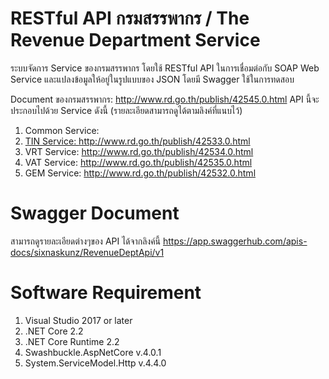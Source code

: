 # RESTful API กรมสรรพากร / The Revenue Department Service
ระบบจัดการ Service ของกรมสรรพากร โดยใช้ RESTful API ในการเชื่อมต่อกับ SOAP Web Service และแปลงข้อมูลให้อยู่ในรูปแบบของ JSON โดยมี Swagger ใช้ในการทดสอบ

Document ของกรมสรรพากร: http://www.rd.go.th/publish/42545.0.html
API นี้จะประกอบไปด้วย Service ดังนี้ (รายละเอียดสามารถดูได้ตามลิงค์ที่แนบไว้)
1. Common Service: <a href='http://www.rd.go.th/publish/42539.0.html' />
2. TIN Service: http://www.rd.go.th/publish/42533.0.html
3. VRT Service: http://www.rd.go.th/publish/42534.0.html
4. VAT Service: http://www.rd.go.th/publish/42535.0.html
5. GEM Service: http://www.rd.go.th/publish/42532.0.html

# Swagger Document
สามารถดูรายละเอียดต่างๆของ API ได้จากลิงค์นี้ https://app.swaggerhub.com/apis-docs/sixnaskunz/RevenueDeptApi/v1

# Software Requirement
1. Visual Studio 2017 or later
2. .NET Core 2.2
3. .NET Core Runtime 2.2
4. Swashbuckle.AspNetCore v.4.0.1
5. System.ServiceModel.Http v.4.4.0
